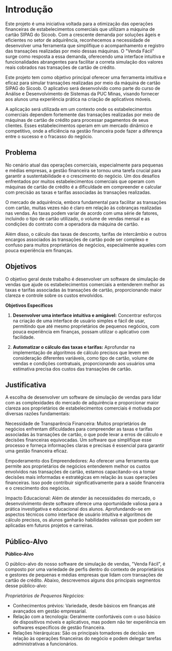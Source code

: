 # Introdução

Este projeto é uma iniciativa voltada para a otimização das operações financeiras de estabelecimentos comerciais que utilizam a máquina de cartão SIPAG do Sicoob. Com a crescente demanda por soluções ágeis e eficientes no setor de adquirência, reconhecemos a necessidade de desenvolver uma ferramenta que simplifique o acompanhamento e registro das transações realizadas por meio dessas máquinas. O "Venda Fácil" surge como resposta a essa demanda, oferecendo uma interface intuitiva e funcionalidades abrangentes para facilitar a correta simulação dos valores reais cobrados nas transações de cartão de crédito.

Este projeto tem como objetivo principal oferecer uma ferramenta intuitiva e eficaz para simular transações realizadas por meio da máquina de cartão SIPAG do Sicoob. O aplicativo será desenvolvido como parte do curso de Análise e Desenvolvimento de Sistemas da PUC Minas, visando fornecer aos alunos uma experiência prática na criação de aplicativos móveis.

A aplicação será utilizada em um contexto onde os estabelecimentos comerciais dependem fortemente das transações realizadas por meio de máquinas de cartão de crédito para processar pagamentos de seus clientes. Esses estabelecimentos operam em um mercado dinâmico e competitivo, onde a eficiência na gestão financeira pode fazer a diferença entre o sucesso e o fracasso do negócio.

## Problema

No cenário atual das operações comerciais, especialmente para pequenas e médias empresas, a gestão financeira se tornou uma tarefa crucial para garantir a sustentabilidade e o crescimento do negócio. Um dos desafios enfrentados por muitos estabelecimentos comerciais que operam com máquinas de cartão de crédito é a dificuldade em compreender e calcular com precisão as taxas e tarifas associadas às transações realizadas.

O mercado de adquirência, embora fundamental para facilitar as transações com cartão, muitas vezes não é claro em relação às cobranças realizadas nas vendas. As taxas podem variar de acordo com uma série de fatores, incluindo o tipo de cartão utilizado, o volume de vendas mensal e as condições do contrato com a operadora da máquina de cartão.

Além disso, o cálculo das taxas de desconto, tarifas de intercâmbio e outros encargos associados às transações de cartão pode ser complexo e confuso para muitos proprietários de negócios, especialmente aqueles com pouca experiência em finanças.



## Objetivos

O objetivo geral deste trabalho é desenvolver um software de simulação de vendas que ajude os estabelecimentos comerciais a entenderem melhor as taxas e tarifas associadas às transações de cartão, proporcionando maior clareza e controle sobre os custos envolvidos.

**Objetivos Específicos**

1. **Desenvolver uma interface intuitiva e amigável:** Concentrar esforços na criação de uma interface de usuário simples e fácil de usar, permitindo que até mesmo proprietários de pequenos negócios, com pouca experiência em finanças, possam utilizar o aplicativo com facilidade.

2. **Automatizar o cálculo das taxas e tarifas:** Aprofundar na implementação de algoritmos de cálculo precisos que levem em consideração diferentes variáveis, como tipo de cartão, volume de vendas e condições contratuais, proporcionando aos usuários uma estimativa precisa dos custos das transações de cartão.


## Justificativa


A escolha de desenvolver um software de simulação de vendas para lidar com as complexidades do mercado de adquirência e proporcionar maior clareza aos proprietários de estabelecimentos comerciais é motivada por diversas razões fundamentais:

Necessidade de Transparência Financeira: Muitos proprietários de negócios enfrentam dificuldades para compreender as taxas e tarifas associadas às transações de cartão, o que pode levar a erros de cálculo e decisões financeiras equivocadas. Um software que simplifique esse processo e forneça informações claras e precisas é essencial para garantir uma gestão financeira eficaz.

Empoderamento dos Empreendedores: Ao oferecer uma ferramenta que permite aos proprietários de negócios entenderem melhor os custos envolvidos nas transações de cartão, estamos capacitando-os a tomar decisões mais informadas e estratégicas em relação às suas operações financeiras. Isso pode contribuir significativamente para a saúde financeira e o crescimento dos negócios.

Impacto Educacional: Além de atender às necessidades do mercado, o desenvolvimento deste software oferece uma oportunidade valiosa para a prática investigativa e educacional dos alunos. Aprofundando-se em aspectos técnicos como interface de usuário intuitiva e algoritmos de cálculo precisos, os alunos ganharão habilidades valiosas que podem ser aplicadas em futuros projetos e carreiras.

## Público-Alvo

**Público-Alvo**

O público-alvo do nosso software de simulação de vendas, "Venda Fácil", é composto por uma variedade de perfis dentro do contexto de proprietários e gestores de pequenas e médias empresas que lidam com transações de cartão de crédito. Abaixo, descrevemos alguns dos principais segmentos desse público-alvo:

*Proprietários de Pequenos Negócios:*
   - Conhecimentos prévios: Variedade, desde básicos em finanças até avançados em gestão empresarial.
   - Relação com a tecnologia: Geralmente confortáveis com o uso básico de dispositivos móveis e aplicativos, mas podem não ter experiência em softwares específicos de gestão financeira.
   - Relações hierárquicas: São os principais tomadores de decisão em relação às operações financeiras do negócio e podem delegar tarefas administrativas a funcionários.

